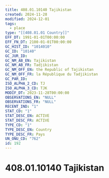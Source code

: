 ```yaml
---
title: 408.01.10140 Tajikistan
created: 2024-11-28
modified: 2024-12-01
tags:
  - place
type: "[[408.01.01 Country]]"
EFF_DT: 1991-01-01T00:00:00
EFF_FN_DT: 2100-01-01T00:00:00
GC_HIST_ID: "1014010"
GC_ID: "10140"
GC_JUR_ID: 
GC_NM_AB_EN: Tajikistan
GC_NM_AB_FR: Tadjikistan
GC_NM_OFF_EN: the Republic of Tajikistan
GC_NM_OFF_FR: la République du Tadjikistan
GC_PAR_ID: 
ISO_ALPHA_2_CD: TJ
ISO_ALPHA_3_CD: TJK
MODIF_DT: 2023-11-28T00:00:00
OBSERVATIONS_EN: "NULL"
OBSERVATIONS_FR: "NULL"
RECENT_IND: "1"
STAT_CD: "1"
STAT_DESC_EN: ACTIVE
STAT_DESC_FR: ACTIVE
TYPE_CD: "1"
TYPE_DESC_EN: Country
TYPE_DESC_FR: Pays
UN_ONU_CD: "762"
id: 192
---
```

# 408.01.10140 Tajikistan
